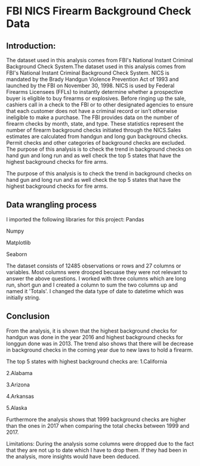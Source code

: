 # FBI NICS Firearm Background Check Data
## Introduction: 
The dataset used in this analysis comes from FBI's National Instant Criminal Background Check System.The dataset used in this analysis comes from FBI's National Instant Criminal Background Check System. NICS is mandated by the Brady Handgun Violence Prevention Act of 1993 and launched by the FBI on November 30, 1998. NICS is used by Federal Firearms Licensees (FFLs) to instantly determine whether a prospective buyer is eligible to buy firearms or explosives. Before ringing up the sale, cashiers call in a check to the FBI or to other designated agencies to ensure that each customer does not have a criminal record or isn’t otherwise ineligible to make a purchase. The FBI provides data on the number of firearm checks by month, state, and type. These statistics represent the number of firearm background checks initiated through the NICS.Sales estimates are calculated from handgun and long gun background checks. Permit checks and other categories of background checks are excluded. The purpose of this analysis is to check the trend in background checks on hand gun and long run and as well check the top 5 states that have the highest background checks for fire arms.

The purpose of this analysis is to check the trend in background checks on hand gun and long run and as well check the top 5 states that have the highest background checks for fire arms.

## Data wrangling process
I imported the following libraries for this project:
Pandas

Numpy

Matplotlib

Seaborn

The dataset consists of 12485 observations or rows and 27 columns or variables. Most columns were drooped becuase they were not relevant to answer the above questions. I worked with three columns which are long run, short gun and I created a column to sum the two columns up and named it 'Totals'. I changed the data type of date to datetime which was initially string.

## Conclusion
From the analysis, it is shown that the highest background checks for handgun was done in the year 2016 and highest background checks for longgun done was in 2013. The trend also shows that there will be decrease in background checks in the coming year due to new laws to hold a firearm. 

The top 5 states with highest background checks are: 
1.California 

2.Alabama 

3.Arizona 

4.Arkansas 

5.Alaska 

Furthermore the analysis shows that 1999 background checks are higher than the ones in 2017 when comparing the total checks between 1999 and 2017.

Limitations: During the analysis some columns were dropped due to the fact that they are not up to date which I have to drop them. If they had been in the analysis, more insights would have been deduced.
